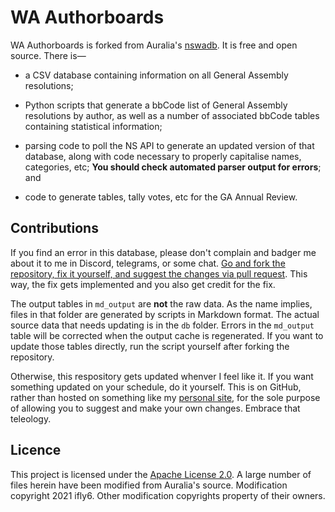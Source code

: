# WA Authorboards #

WA Authorboards is forked from Auralia's [nswadb](https://github.com/auralia/nswadb). It is free and open source. There is—

* a CSV database containing information on all General Assembly resolutions;

* Python scripts that generate a bbCode list of General Assembly resolutions by author, as well as a number of associated bbCode tables containing statistical information;

* parsing code to poll the NS API to generate an updated version of that database, along with code necessary to properly capitalise names, categories, etc; **You should check automated parser output for errors**; and

* code to generate tables, tally votes, etc for the GA Annual Review.

## Contributions ##

If you find an error in this database, please don't complain and badger me about it to me in Discord, telegrams, or some chat. [Go and fork the repository, fix it yourself, and suggest the changes via pull request](https://docs.github.com/en/github/collaborating-with-issues-and-pull-requests/creating-a-pull-request-from-a-fork). This way, the fix gets implemented and you also get credit for the fix.

The output tables in `md_output` are **not** the raw data. As the name implies, files in that folder are generated by scripts in Markdown format. The actual source data that needs updating is in the `db` folder. Errors in the `md_output` table will be corrected when the output cache is regenerated. If you want to update those tables directly, run the script yourself after forking the repository.

Otherwise, this respository gets updated whenver I feel like it. If you want something updated on your schedule, do it yourself. This is on GitHub, rather than hosted on something like my [personal site](https://ifly6.no-ip.org), for the sole purpose of allowing you to suggest and make your own changes. Embrace that teleology. 

## Licence ##

This project is licensed under the [Apache License 2.0](http://www.apache.org/licenses/LICENSE-2.0). A large number of
files herein have been modified from Auralia's source. Modification copyright 2021 ifly6. Other modification copyrights property of their owners.
